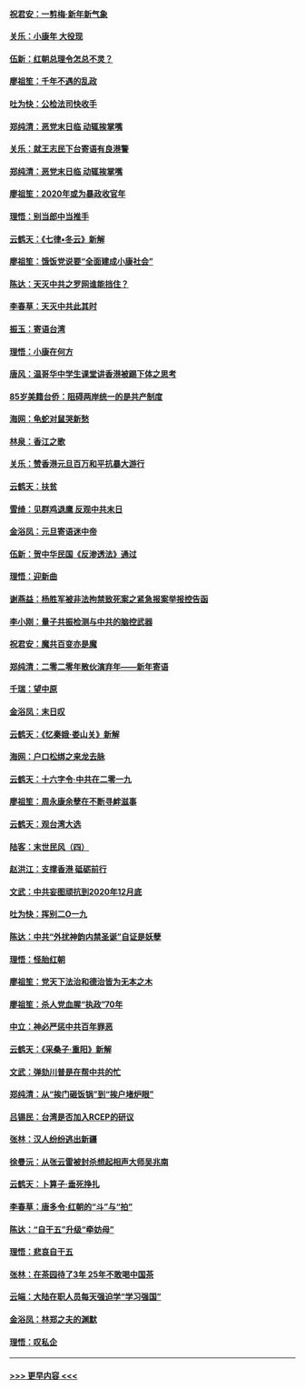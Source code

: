 #### [祝君安：一剪梅‧新年新气象](../pages/nsc993/n11776340.md?t=01082202) 
#### [关乐：小康年 大役现](../pages/nsc993/n11774213.md?t=01082202) 
#### [伍新：红朝总理令怎总不灵？](../pages/nsc993/n11770813.md?t=01082202) 
#### [廖祖笙：千年不遇的乱政](../pages/nsc993/n11770373.md?t=01082202) 
#### [吐为快：公检法司快收手](../pages/nsc993/n11770359.md?t=01082202) 
#### [郑纯清：恶党末日临 动辄挨掌嘴](../pages/nsc993/n11769912.md?t=01082202) 
#### [关乐：就王志民下台寄语有良港警](../pages/nsc993/n11769903.md?t=01082202) 
#### [郑纯清：恶党末日临 动辄挨掌嘴](../pages/nsc993/n11769356.md?t=01082202) 
#### [廖祖笙：2020年或为暴政收官年](../pages/nsc993/n11768216.md?t=01082202) 
#### [理悟：别当郎中当推手](../pages/nsc993/n11768243.md?t=01082202) 
#### [云鹤天：《七律▪冬云》新解](../pages/nsc993/n11768204.md?t=01082202) 
#### [廖祖笙：饿饭党说要“全面建成小康社会”](../pages/nsc993/n11767482.md?t=01082202) 
#### [陈达：天灭中共之罗网谁能挡住？](../pages/nsc993/n11767465.md?t=01082202) 
#### [李春草：天灭中共此其时](../pages/nsc993/n11767452.md?t=01082202) 
#### [振玉：寄语台湾](../pages/nsc993/n11767432.md?t=01082202) 
#### [理悟：小康在何方](../pages/nsc993/n11767394.md?t=01082202) 
#### [唐风：温哥华中学生课堂讲香港被踢下体之思考](../pages/nsc993/n11766848.md?t=01082202) 
#### [85岁美籍台侨：阻碍两岸统一的是共产制度](../pages/nsc993/n11765043.md?t=01082202) 
#### [海网：龟蛇对鼠哭新愁](../pages/nsc993/n11764895.md?t=01082202) 
#### [林泉：香江之歌](../pages/nsc993/n11764415.md?t=01082202) 
#### [关乐：赞香港元旦百万和平抗暴大游行](../pages/nsc993/n11764382.md?t=01082202) 
#### [云鹤天：扶贫](../pages/nsc993/n11764245.md?t=01082202) 
#### [雪绮：见群鸡退鹰  反观中共末日](../pages/nsc993/n11762112.md?t=01082202) 
#### [金浴凤：元旦寄语迷中帝](../pages/nsc993/n11761788.md?t=01082202) 
#### [伍新：贺中华民国《反渗透法》通过](../pages/nsc993/n11761994.md?t=01082202) 
#### [理悟：迎新曲](../pages/nsc993/n11761152.md?t=01082202) 
#### [谢燕益：杨胜军被非法拘禁致死案之紧急报案举报控告函](../pages/nsc993/n11756134.md?t=01082202) 
#### [李小刚：量子共振检测与中共的脑控武器](../pages/nsc993/n11754518.md?t=01082202) 
#### [祝君安：魔共百变亦是魔](../pages/nsc993/n11754469.md?t=01082202) 
#### [郑纯清：二零二零年散伙演弃年——新年寄语](../pages/nsc993/n11754195.md?t=01082202) 
#### [千瑞：望中原](../pages/nsc993/n11754159.md?t=01082202) 
#### [金浴凤：末日叹](../pages/nsc993/n11752359.md?t=01082202) 
#### [云鹤天：《忆秦娥‧娄山关》新解](../pages/nsc993/n11752348.md?t=01082202) 
#### [海网：户口松绑之来龙去脉](../pages/nsc993/n11752328.md?t=01082202) 
#### [云鹤天：十六字令‧中共在二零一九](../pages/nsc993/n11752305.md?t=01082202) 
#### [廖祖笙：周永康余孽在不断寻衅滋事](../pages/nsc993/n11751013.md?t=01082202) 
#### [云鹤天：观台湾大选](../pages/nsc993/n11751007.md?t=01082202) 
#### [陆客：末世民风（四）](../pages/nsc993/n11749203.md?t=01082202) 
#### [赵洪江：支撑香港 砥砺前行](../pages/nsc993/n11748482.md?t=01082202) 
#### [文武：中共妄图顽抗到2020年12月底](../pages/nsc993/n11748446.md?t=01082202) 
#### [吐为快：挥别二O一九](../pages/nsc993/n11748411.md?t=01082202) 
#### [陈达：中共“外扰神韵内禁圣诞”自证是妖孽](../pages/nsc993/n11748226.md?t=01082202) 
#### [理悟：怪胎红朝](../pages/nsc993/n11748206.md?t=01082202) 
#### [廖祖笙：党天下法治和德治皆为无本之木](../pages/nsc993/n11748135.md?t=01082202) 
#### [廖祖笙：杀人党血腥“执政”70年](../pages/nsc993/n11745144.md?t=01082202) 
#### [中立：神必严惩中共百年罪恶](../pages/nsc993/n11744970.md?t=01082202) 
#### [云鹤天：《采桑子‧重阳》新解](../pages/nsc993/n11744948.md?t=01082202) 
#### [文武：弹劾川普是在帮中共的忙](../pages/nsc993/n11744758.md?t=01082202) 
#### [郑纯清：从“挨门砸饭锅”到“挨户堵炉眼”](../pages/nsc993/n11744745.md?t=01082202) 
#### [吕锡民：台湾是否加入RCEP的研议](../pages/nsc993/n11744701.md?t=01082202) 
#### [张林：汉人纷纷逃出新疆](../pages/nsc993/n11743530.md?t=01082202) 
#### [徐曼沅：从张云雷被封杀想起相声大师吴兆南](../pages/nsc993/n11741816.md?t=01082202) 
#### [云鹤天：卜算子‧垂死挣扎](../pages/nsc993/n11739956.md?t=01082202) 
#### [李春草：唐多令‧红朝的“斗”与“拍”](../pages/nsc993/n11739830.md?t=01082202) 
#### [陈达：“自干五”升级“牵妨母”](../pages/nsc993/n11739724.md?t=01082202) 
#### [理悟：悲哀自干五](../pages/nsc993/n11739547.md?t=01082202) 
#### [张林：在茶园待了3年 25年不敢喝中国茶](../pages/nsc993/n11739240.md?t=01082202) 
#### [云端：大陆在职人员每天强迫学“学习强国”](../pages/nsc993/n11738735.md?t=01082202) 
#### [金浴凤：林郑之夫的渊默](../pages/nsc993/n11737735.md?t=01082202) 
#### [理悟：叹私企](../pages/nsc993/n11737715.md?t=01082202) 

----
#### [ >>> 更早内容 <<< ](../indexes/nsc993-earlier.md)
